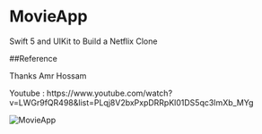 # MovieApp
Swift 5 and UIKit to Build a Netflix Clone


##Reference
<p>Thanks Amr Hossam </p>
<p> Youtube : https://www.youtube.com/watch?v=LWGr9fQR498&list=PLqj8V2bxPxpDRRpKl01DS5qc3ImXb_MYg </p>


![MovieApp](https://user-images.githubusercontent.com/20337014/172964417-01044115-a4e8-403a-9994-61dfd2378827.gif)
